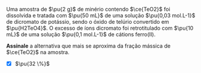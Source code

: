 Uma amostra de $\pu{2 g}$ de minério contendo $\ce{TeO2}$ foi dissolvida e tratada com $\pu{50 mL}$ de uma solução $\pu{0,03 mol.L-1}$ de dicromato de potássio, sendo o óxido de telúrio convertido em $\pu{H2TeO4}$. O excesso de íons dicromato foi retrotitulado com $\pu{10 mL}$ de uma solução $\pu{0,1 mol.L-1}$ de cátions ferro(II).

**Assinale** a alternativa que mais se aproxima da fração mássica de $\ce{TeO2}$ na amostra.

- [x] $\pu{32 \%}$
